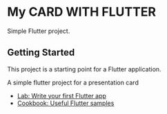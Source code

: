 # My CARD WITH FLUTTER

Simple Flutter project.

## Getting Started

This project is a starting point for a Flutter application.

A simple flutter project for a presentation card

- [Lab: Write your first Flutter app](https://flutter.dev/docs/get-started/codelab)
- [Cookbook: Useful Flutter samples](https://flutter.dev/docs/cookbook)


